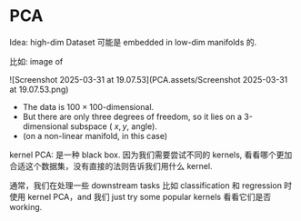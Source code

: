 # PCA



Idea: high-dim Dataset 可能是 embedded in low-dim manifolds 的.

比如: image of 



![Screenshot 2025-03-31 at 19.07.53](PCA.assets/Screenshot 2025-03-31 at 19.07.53.png)

- The data is $100 \times 100$-dimensional.
- But there are only three degrees of freedom, so it lies on a 3-dimensional subspace ( $x, y$, angle).
- (on a non-linear manifold, in this case)







kernel PCA: 是一种 black box. 因为我们需要尝试不同的 kernels, 看看哪个更加合适这个数据集，没有直接的法则告诉我们用什么 kernel.

通常，我们在处理一些 downstream tasks 比如 classification 和 regression 时使用 kernel PCA，and 我们 just try some popular kernels 看看它们是否 working. 







